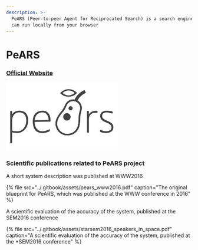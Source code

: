 ```yaml
---
description: >-
  PeARS (Peer-to-peer Agent for Reciprocated Search) is a search engine that you
  can run locally from your browser
---
```


# PeARS

### [Official Website](https://pearsproject.org/)

![](../.gitbook/assets/pears.jpg)

### 

### Scientific publications related to PeARS project

A short system description was published at WWW2016

{% file src="../.gitbook/assets/pears\_www2016.pdf" caption="The original blueprint for PeARS,  which was published at the WWW conference in 2016" %}

A scientific evaluation of the accuracy of the system, published at the SEM2016 conference

{% file src="../.gitbook/assets/starsem2016\_speakers\_in\_space.pdf" caption="A scientific evaluation of the accuracy of the system, published at the \*SEM2016 conference" %}



